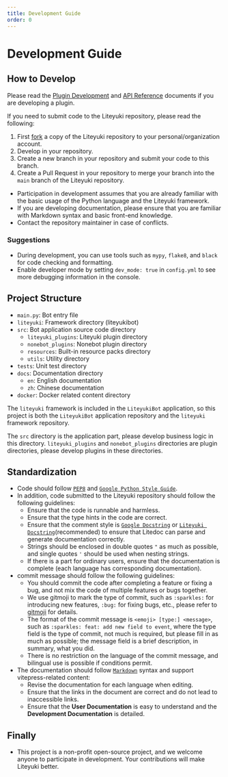 ```yaml
---
title: Development Guide
order: 0
---
```


<script setup>
import ContributorBar from '../../components/ContributorBar.vue'
</script>


# Development Guide

## How to Develop
Please read the [Plugin Development](./plugin) and [API Reference](./api/) documents if you are developing a plugin.

If you need to submit code to the Liteyuki repository, please read the following:
1. First [fork](https://github.com/LiteyukiStudio/LiteyukiBot/fork) a copy of the Liteyuki repository to your personal/organization account.
2. Develop in your repository.
3. Create a new branch in your repository and submit your code to this branch.
4. Create a Pull Request in your repository to merge your branch into the `main` branch of the Liteyuki repository.

- Participation in development assumes that you are already familiar with the basic usage of the Python language and the Liteyuki framework. 
- If you are developing documentation, please ensure that you are familiar with Markdown syntax and basic front-end knowledge.
- Contact the repository maintainer in case of conflicts.

### Suggestions
- During development, you can use tools such as `mypy`, `flake8`, and `black` for code checking and formatting.
- Enable developer mode by setting `dev_mode: true` in `config.yml` to see more debugging information in the console.

## Project Structure
- `main.py`: Bot entry file
- `liteyuki`: Framework directory (liteyukibot)
- `src`: Bot application source code directory
  - `liteyuki_plugins`: Liteyuki plugin directory
  - `nonebot_plugins`: Nonebot plugin directory
  - `resources`: Built-in resource packs directory
  - `utils`: Utility directory
- `tests`: Unit test directory
- `docs`: Documentation directory
  - `en`: English documentation
  - `zh`: Chinese documentation
- `docker`: Docker related content directory

The `liteyuki` framework is included in the `LiteyukiBot` application, so this project is both the `LiteyukiBot` application repository and the `liteyuki` framework repository.

The `src` directory is the application part, please develop business logic in this directory. `liteyuki_plugins` and `nonebot_plugins` directories are plugin directories, please develop plugins in these directories.


## Standardization
- Code should follow [`PEP8`](https://pep8.org/) and [`Google Python Style Guide`](https://google.github.io/styleguide/pyguide.html).
- In addition, code submitted to the Liteyuki repository should follow the following guidelines:
  - Ensure that the code is runnable and harmless.
  - Ensure that the type hints in the code are correct.
  - Ensure that the comment style is [`Google Docstring`](https://google.github.io/styleguide/pyguide.html) or 
  [`Liteyuki Docstring`](https://github.com/LiteyukiStudio/litedoc?tab=readme-ov-file#liteyuki-docstring)(recommended) to ensure that Litedoc can parse and generate documentation correctly.
  - Strings should be enclosed in double quotes `"` as much as possible, and single quotes `'` should be used when nesting strings.
  - If there is a part for ordinary users, ensure that the documentation is complete (each language has corresponding documentation).
- commit message should follow the following guidelines:
  - You should commit the code after completing a feature or fixing a bug, and not mix the code of multiple features or bugs together.
  - We use gitmoji to mark the type of commit, such as `:sparkles:` for introducing new features, `:bug:` for fixing bugs, etc., please refer to [gitmoji](https://gitmoji.dev/) for details.
  - The format of the commit message is `<emoji> [type:] <message>`, such as `:sparkles: feat: add new field to event`,
  where the type field is the type of commit, not much is required, but please fill in as much as possible; the message field is a brief description, in summary, what you did.
  - There is no restriction on the language of the commit message, and bilingual use is possible if conditions permit.
- The documentation should follow [`Markdown`](https://www.markdownguide.org/) syntax and support vitepress-related content:
  - Revise the documentation for each language when editing.
  - Ensure that the links in the document are correct and do not lead to inaccessible links.
  - Ensure that the **User Documentation** is easy to understand and the **Development Documentation** is detailed.

## Finally
- This project is a non-profit open-source project, and we welcome anyone to participate in development. Your contributions will make Liteyuki better.


<ContributorBar />